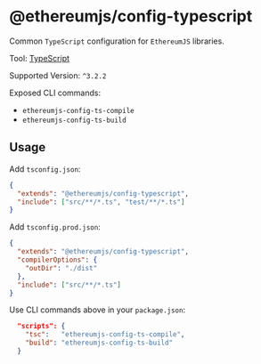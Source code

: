 # @ethereumjs/config-typescript

Common `TypeScript` configuration for `EthereumJS` libraries.

Tool: [TypeScript](https://www.typescriptlang.org/)

Supported Version: `^3.2.2`

Exposed CLI commands:

- `ethereumjs-config-ts-compile`
- `ethereumjs-config-ts-build`

## Usage

Add `tsconfig.json`:

```json
{
  "extends": "@ethereumjs/config-typescript",
  "include": ["src/**/*.ts", "test/**/*.ts"]
}
```

Add `tsconfig.prod.json`:

```json
{
  "extends": "@ethereumjs/config-typescript",
  "compilerOptions": {
    "outDir": "./dist"
  },
  "include": ["src/**/*.ts"]
}
```

Use CLI commands above in your `package.json`:

```json
  "scripts": {
    "tsc":   "ethereumjs-config-ts-compile",
    "build": "ethereumjs-config-ts-build"
  }
```
